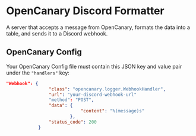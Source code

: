 # OpenCanary Discord Formatter

A server that accepts a message from OpenCanary, formats the data into a table, and sends it to a Discord webhook. 

## OpenCanary Config

Your OpenCanary Config file must contain this JSON key and value pair under the `"handlers"` key:

```json
"Webhook": {
                "class": "opencanary.logger.WebhookHandler",
                "url": "your-discord-webhook-url"
                "method": "POST",
                "data": {
                            "content": "%(message)s"
                        },
                "status_code": 200
            }
```
